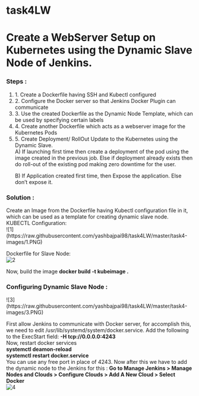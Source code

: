 # task4LW
<h1>Create a WebServer Setup on Kubernetes using the Dynamic Slave Node of Jenkins.</h1>

<h3>Steps :</h3>
<ol>
<li>
1. Create a Dockerfile having SSH and Kubectl configured
  </li>
  <li>
2. Configure the Docker server so that Jenkins Docker Plugin can communicate
  </li>
  <li>
3. Use the created Dockerfile as the Dynamic Node Template, which can be used by specifying certain labels
  </li>
  <li>
4. Create another Dockerfile which acts as a webserver image for the Kubernetes Pods
  </li>
  <li>
5. Create Deployment/ RollOut Update to the Kubernetes using the Dynamic Slave.
  </li>
A) If launching first time then create a deployment of the pod using the image created in the previous job. Else if deployment already exists then do roll-out of the existing pod making zero downtime for the user.

B) If Application created first time, then Expose the application. Else don’t expose it.
</ol>

<h3>Solution :</h3>
Create an Image from the Dockerfile having Kubectl configuration file in it, which can be used as a template for creating dynamic slave node.
<br>
KUBECTL Configuration:<br>
 ![1](https://raw.githubusercontent.com/yashbajpai98/task4LW/master/task4-images/1.PNG)

Dockerfile for Slave Node:<br> 
![2](https://raw.githubusercontent.com/yashbajpai98/task4LW/master/task4-images/2.PNG)

Now, build the image <b>docker build -t kubeimage .</b>

<h3>Configuring Dynamic Slave Node :</h3>
![3](https://raw.githubusercontent.com/yashbajpai98/task4LW/master/task4-images/3.PNG)

First allow Jenkins to communicate with Docker server, for accomplish this, we need to edit /usr/lib/systemd/system/docker.service. Add the following to the ExecStart field: <strong>-H tcp://0.0.0.0:4243</strong>
<br>
Now, restart docker services<br>
<b> systemctl deamon-reload</b>
<br>
<b> systemctl restart docker.service</b>
<br>
You can use any free port in place of 4243. Now after this we have to add the dynamic node to the Jenkins for this : <b>Go to Manage Jenkins > Manage Nodes and Clouds > Configure Clouds > Add A New Cloud > Select Docker</b>
<br>
![4](https://raw.githubusercontent.com/yashbajpai98/task4LW/master/task4-images/4.PNG)
